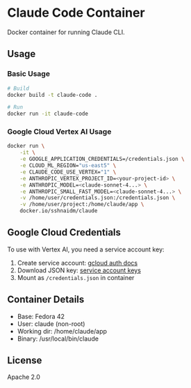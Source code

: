 # Claude Code Container

Docker container for running Claude CLI.

## Usage

### Basic Usage

```bash
# Build
docker build -t claude-code .

# Run
docker run -it claude-code
```

### Google Cloud Vertex AI Usage

```bash
docker run \
    -it \
    -e GOOGLE_APPLICATION_CREDENTIALS=/credentials.json \
    -e CLOUD_ML_REGION="us-east5" \
    -e CLAUDE_CODE_USE_VERTEX="1" \
    -e ANTHROPIC_VERTEX_PROJECT_ID=<your-project-id> \
    -e ANTHROPIC_MODEL=<claude-sonnet-4...> \
    -e ANTHROPIC_SMALL_FAST_MODEL=<claude-sonnet-4...> \
    -v /home/user/credentials.json:/credentials.json \
    -v /home/user/project:/home/claude/app \
    docker.io/sshnaidm/claude
```

## Google Cloud Credentials

To use with Vertex AI, you need a service account key:

1. Create service account: [gcloud auth docs](https://cloud.google.com/docs/authentication/getting-started)
2. Download JSON key: [service account keys](https://cloud.google.com/iam/docs/creating-managing-service-account-keys)
3. Mount as `/credentials.json` in container

## Container Details

- Base: Fedora 42
- User: claude (non-root)
- Working dir: /home/claude/app
- Binary: /usr/local/bin/claude

## License

Apache 2.0
